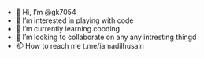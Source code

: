 - 👋 Hi, I’m @gk7054
- 👀 I’m interested in playing with code
- 🌱 I’m currently learning cooding
- 💞️ I’m looking to collaborate on any any intresting thingd
- 📫 How to reach me t.me/iamadilhusain

<!---
gk7054/gk7054 is a ✨ special ✨ repository because its `README.md` (this file) appears on your GitHub profile.
You can click the Preview link to take a look at your changes.
--->
